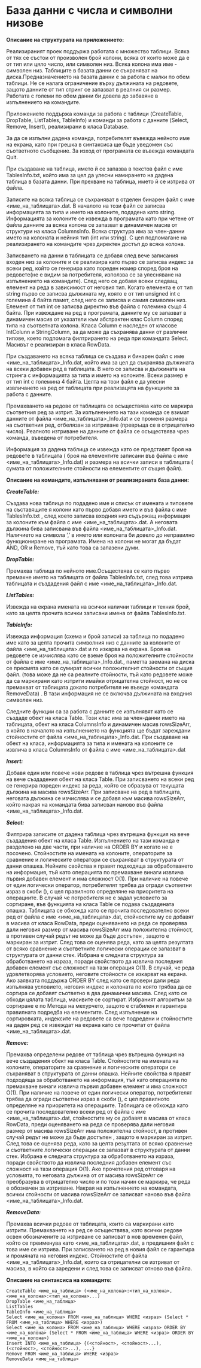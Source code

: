 # База данни с числа и символни низове

**Описание на структурата на приложението:**

Реализираният проек поддържа работата с множество таблици. Всяка от тях се състои от произволен брой колони, всяка от които може да е от тип или цяло число, или символен низ. Всяка колона има име - символен низ. Таблиците в базата данни се съхраняват на диска.Предназначението на базата данни е за работа с малки по обем таблици. Не се налага ограничение върху дължината на редовете, защото данните от тип стринг се запазват в реалния си размер. Работата с големи по обем данни би довела до забавяне в изпълнението на командите.

Приложението поддържа команди за работа с таблици (CreateTable, DropTable, ListTables, TableInfo) и команди за работа с данните (Select, Remove, Insert), реализирани в класа Database.

За да се изпълни дадена команда, потребителят въвежда нейното име на екрана, като при грешка в синтаксиса ще бъде уведомен със съответното съобщение. За изход от програмата се въвежда командата Quit.

При създаване на таблица, името й се запазва в текстов файл с име TablesInfo.txt, който има за цел да улесни намирането на дадена таблица в базата данни. При прехване на таблица, името й се изтрива от файла.

Записите на всяка таблица се съхраняват в отделен бинарен файл с име <име_на_таблицата>.dat. В началото на този файл се записва информацията за типа и името на колоните, подадена като string. 
Информацията за колоните се извежда в програмата като при четене от файла данните за всяка колона се запазват в динамичен масив от структури на класа ColumnsInfo. Всяка структура има за член-данни името на колоната и нейния тип (int  или string). С цел подпомагане на реализирането на командите чрез директен достъп до всяка колона.

Записването на данни в таблицата се добавя след вече записания входен низ за колоните и се реализира като първо се записва индекс за всеки ред, който се генерира като пореден номер според броя на редовете(не е видим за потребителя, използва се за улесняване  на изпълнението на командите). След него се добавя всеки следващ елемент на реда в зависимост от неговия тип. Когато елемента е от тип string първо се записва дължината му, която е от тип unsigned int с големина 4 байта памет, след него се записва и самия символен низ. Елемент от тип int се записва директно във файла с големина също 4 байта.
При извеждане на ред в програмата, данните му се запазват в динамичен масив от указатели към абстрактен клас Column според типа на съответната колона. Класа Column е наследен от класове IntColunn и StringColumn, за да може да съхранява данни от различни типове, което подпомага филтрирането на реда при командата Select. Масивът е реализиран в класа RowData.

При създаването на всяка таблица се създава и бинарен файл с име <име_на_таблицата>_Info.dat, който има за цел да съхранява дължината на всеки добавен ред в таблицата. В него се записва и дължината на стринга с информацията за типа и името на колоните. Всеки размер е от тип int с големина 4 байта. Целта на този файл е да улесни извличането на ред от таблицата при реализацята на функциите за работа с данните.

Премахването на редове от таблицата се осъществява като се маркира съответния ред за изтрит. За изпълнението на тази команда се взимат данните от файла <име_на_таблицата>_Info.dat и се променя размера на съответния ред, отбелязан за изтриване (превръща се в отрицателно число). Реалното изтриване на данните от файла се осъществява чрез команда, въведена от потребителя.

Информация за дадена таблица се извежда като се представят броя на редовете в таблицата ( броя на елементите записани във файла с име <име_на_таблицата>_Info.dat) и размера на всички записи в таблицата ( сумата от положителните стойности на елементите от същия файл).

**Описание на командите, изпълнявани от реализираната база данни:**

***CreateTable:***

Cъздава нова таблица по подадено име и списък от имената и типовете на съставящите я колони като първо добавя името и във файла с име TablesInfo.txt , след което записва входния низ съдържащ информация за колоните към файла с име <име_на_таблицата>.dat. A неговата дължина бива записвана във файла <име_на_таблицата>_Info.dat.
 	Наличието на символа ‘,’ в името или колоната би довело до неправилно функциониране на програмата. Имена на колони нe могат да бъдат AND, OR и Remove, тъй като това са запазени думи.

***DropTable:***

Премахва таблица по нейното име.Осъществява се като първо премахне името на таблицата от файла TablesInfo.txt, след това изтрива  таблицата и създадения файл с име <име_на_таблицата>_Info.dat.

***ListTables:***

Извежда на екрана имената на всички налични таблици и техния брой, като за целта прочита всички записани имена от файла TablesInfo.txt.

***TableInfo:***

Извежда информация (схема и брой записи) за таблица по подадено име като за целта прочита символния низ с данните за колоните  от файла <име_на_таблицата>.dat и го изкарва на екрана.
 Броя на редовете се изчислява като се вземе броя на положителните стойности от файла с име <име_на_таблицата>_Info.dat., паметта заемана на диска се пресмята като се сумират всички положителнит стойности от същия файл. (това може да не са реалните стойности, тъй като редовете може да са маркирани като изтрити имайки отрицателна стойност, но не се премахват от таблицата докатo потребителя не въведе командата RemoveData) .
 В тази информация не се включва дължината на входния символен низ.

Следните функции са за работа с данните се изпълнявят като се създаде обект на класа Table. Този клас има за член-данни името на таблицата, обект на класа ColumnsInfo и динамичен масив rowsSizeArr, в който в началото на изпълнението на функцията ще бъдат зареждани стойностите от файла <име_на_таблицата>_Info.dat.
При създаване на обект на класа, информацията за типа и имената на колоните се извлича в класа ColumnsInfo от файла с име <име_на_таблицата>.dat

***Insert:***

  Добавя един или повече нови редове в таблица чрез вътрешна функция на вече създадения обект на класа Table. 
При записването на всеки ред се генерира пореден индекс за реда, който се образува от текущата дължина на масива rowsSizeArr. При записване на ред в таблицата, неговата дължина се изчислява и се добавя към масива rowsSizeArr, който накрая на командата бива записван наново във файла <име_на_таблицата>_Info.dat.

***Select:***

Филтрира записите от дадена таблица чрез вътрешна функция на вече създадения обект на  класа Table.
Изпълнението на тази команда е разделено на две части, при наличие на ORDER BY и когато не е посочено.
Стойностите на имената на колоните, операторите за сравнение и логическите оператори се съхраняват в структурата от данни опашка. Нейните свойства я правят подходяща за обработването на информация, тъй като операцията по премахване винаги извлича първия добавен елемент и има сложност О(1).
При наличие на повече от един логически оператор, потребителят трябва да огради съответни израз в скоби (), с цел правилното определяне на приоритета на операциите.
В случай че потребителя не е задал условието за сортиране, във функцията на класа Table се подава създадената опашка. Таблицата се обхожда като се прочита последователно всеки ред от файла с име <име_на_таблицата>.dat, стойностите му се добавят в масива oт класа RowData, преди оценяването на реда се проверява дали неговия размер от масива rowsSizeArr има положителна стойност, в противен случай редът не може да бъде достъпен , защото е маркиран за изтрит. След това се оценява реда, като за целта резултата от всяко сравнение и съответните логически операции се запазват в структурата от данни стек. Избрана е следната структура за обработването на израза, поради свойството да извлича последния добавен елемент със сложност на тази операция О(1). В случай, че реда удовлетворява условието, неговите стойности се изкарват на екрана. 
Ако заявката поддържа ORDER BY след като се провери дали реда изпълнява условието, неговия индекс и колоната  по която трябва да се сортира се добавят съответно в два динамични масива. След като се обходи цялата таблица, масивите се сортират. Избраният алгоритъм за сортиране е по Метода на мехурчето, защото е стабилен и гарантира правилната подредба на елементите. След изпълнение на сортировката, индексите на  редовете са вече подредени и стойностите на даден ред се извеждат на екрана като се прочитат от файла <име_на_таблицата>.dat. 

***Remove:***

Премахва определени редове от таблица чрез вътрешна функция на вече създадения обект на  класа Table.
Стойностите на имената на колоните, операторите за сравнение и логическите оператори се съхраняват в структурата от данни опашка. Нейните свойства я правят подходяща за обработването на информация, тъй като операцията по премахване винаги извлича първия добавен елемент и има сложност О(1).
При наличие на повече от един логически оператор, потребителят трябва да огради съответни израз в скоби (), с цел правилното определяне на приоритета на операциите.
Таблицага се обхожда като се прочита последователно всеки ред от файла с име <име_на_таблицата>.dat, стойностите му се добавят в масива oт класа RowData, преди оценяването на реда се проверява дали неговия размер от масива rowsSizeArr има положителна стойност, в противен случай редът не може да бъде достъпен , защото е маркиран за изтрит. След това се оценява реда, като за целта резултата от всяко сравнение и съответните логически операции се запазват в структурата от данни стек. Избрана е следната структура за обработването на израза, поради свойството да извлича последния добавен елемент със сложност на тази операция О(1).
Aко прочетения ред отговаря на условията, то неговата дължина от от масива rowsSizeArr се преобразува в отрицателно число и по този начин се маркира, че реда е обозначен за изтриване. Накрая на изпълнението на командата, всички стойности от масива rowsSizeArr се записват наново във файла  <име_на_таблицата>_Info.dat. 

***RemoveData:***

Премахва всички редове от таблицата, които са маркирани като изтрити. Премахването на ред се осъществява, като всички редове освен обозначените за изтриване се записват в нов временен файл, който се преименува като <име_на_таблицата>.dat, a предишния файл с това име се изтрива. При записването на ред в новия файл се гарантира и промяната на неговия индекс. Стойностите от файла <име_на_таблицата>_Info.dat, които са отрицателни се изтриват от масива, в който са заредени и след това се записват отново във файла.

**Описание на синтаксиса на командите:**

```
CreateTable <име_на_таблица> (<име_на_колона>:<тип_на_колона>, <име_на_колона>:<тип_на_колона>...)
DropTable <име_на_таблица>
ListTables
TableInfo <име_на_таблица>
Select <име_на_колона> FROM <име_на_таблица> WHERE <израз> (Select * FROM <име_на_таблица> WHERE <израз>)
Select <име_на_колона> FROM <име_на_таблица> WHERE <израз> ORDER BY <име_на_колона> (Select * FROM <име_на_таблица> WHERE <израз> ORDER BY <име_на_колона>)
Insert INTO <име_на_таблица> {(<стойност>, <стойност>...), (<стойност>, <стойност>...), ...}
Remove FROM <име_на_таблица> WHERE <израз>
RemoveData <име_на_таблица>
```









